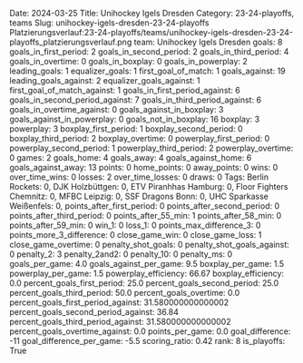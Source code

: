 Date: 2024-03-25
Title: Unihockey Igels Dresden
Category: 23-24-playoffs, teams
Slug: unihockey-igels-dresden-23-24-playoffs
Platzierungsverlauf:23-24-playoffs/teams/unihockey-igels-dresden-23-24-playoffs_platzierungsverlauf.png
team: Unihockey Igels Dresden
goals: 8
goals_in_first_period: 2
goals_in_second_period: 2
goals_in_third_period: 4
goals_in_overtime: 0
goals_in_boxplay: 0
goals_in_powerplay: 2
leading_goals: 1
equalizer_goals: 1
first_goal_of_match: 1
goals_against: 19
leading_goals_against: 2
equalizer_goals_against: 1
first_goal_of_match_against: 1
goals_in_first_period_against: 6
goals_in_second_period_against: 7
goals_in_third_period_against: 6
goals_in_overtime_against: 0
goals_against_in_boxplay: 3
goals_against_in_powerplay: 0
goals_not_in_boxplay: 16
boxplay: 3
powerplay: 3
boxplay_first_period: 1
boxplay_second_period: 0
boxplay_third_period: 2
boxplay_overtime: 0
powerplay_first_period: 0
powerplay_second_period: 1
powerplay_third_period: 2
powerplay_overtime: 0
games: 2
goals_home: 4
goals_away: 4
goals_against_home: 6
goals_against_away: 13
points: 0
home_points: 0
away_points: 0
wins: 0
over_time_wins: 0
losses: 2
over_time_losses: 0
draws: 0
Tags:  Berlin Rockets: 0,  DJK Holzbüttgen: 0,  ETV Piranhhas Hamburg: 0,  Floor Fighters Chemnitz: 0,  MFBC Leipzig: 0,  SSF Dragons Bonn: 0,  UHC Sparkasse Weißenfels: 0,
points_after_first_period: 0
points_after_second_period: 0
points_after_third_period: 0
points_after_55_min: 1
points_after_58_min: 0
points_after_59_min: 0
win_1: 0
loss_1: 0
points_max_difference_3: 0
points_more_3_difference: 0
close_game_win: 0
close_game_loss: 1
close_game_overtime: 0
penalty_shot_goals: 0
penalty_shot_goals_against: 0
penalty_2: 3
penalty_2and2: 0
penalty_10: 0
penalty_ms: 0
goals_per_game: 4.0
goals_against_per_game: 9.5
boxplay_per_game: 1.5
powerplay_per_game: 1.5
powerplay_efficiency: 66.67
boxplay_efficiency: 0.0
percent_goals_first_period: 25.0
percent_goals_second_period: 25.0
percent_goals_third_period: 50.0
percent_goals_overtime: 0.0
percent_goals_first_period_against: 31.580000000000002
percent_goals_second_period_against: 36.84
percent_goals_third_period_against: 31.580000000000002
percent_goals_overtime_against: 0.0
points_per_game: 0.0
goal_difference: -11
goal_difference_per_game: -5.5
scoring_ratio: 0.42
rank: 8
is_playoffs: True
